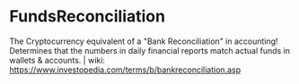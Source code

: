 # FundsReconciliation
The Cryptocurrency equivalent of a "Bank Reconciliation" in accounting! Determines that the numbers in daily financial reports match actual funds in wallets &amp; accounts. | wiki: https://www.investopedia.com/terms/b/bankreconciliation.asp
